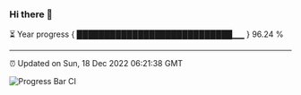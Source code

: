 ### Hi there 👋

⏳ Year progress { ████████████████████████████▁▁ } 96.24 %

---

⏰ Updated on Sun, 18 Dec 2022 06:21:38 GMT

![Progress Bar CI](https://github.com/ZhaoGui/ZhaoGui/workflows/Progress%20Bar%20CI/badge.svg)
